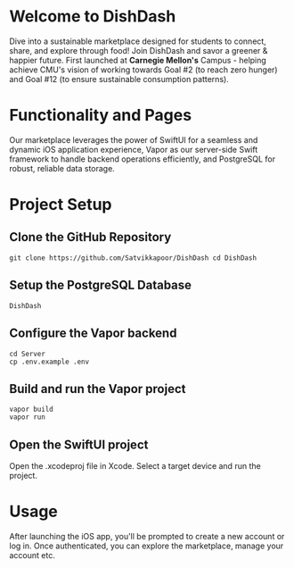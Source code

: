 # Welcome to DishDash
Dive into a sustainable marketplace designed for students to connect, share, and explore through food! Join DishDash and savor a greener & happier future.
First launched at **Carnegie Mellon's** Campus - helping achieve CMU's vision of working towards Goal #2 (to reach zero hunger) and Goal #12 (to ensure sustainable consumption patterns).

# Functionality and Pages
Our marketplace leverages the power of SwiftUI for a seamless and dynamic iOS application experience, Vapor as our server-side Swift framework to handle backend operations efficiently, and PostgreSQL for robust, reliable data storage.

# Project Setup

## Clone the GitHub Repository
```
git clone https://github.com/Satvikkapoor/DishDash cd DishDash
```

## Setup the PostgreSQL Database
```
DishDash
```

## Configure the Vapor backend
```
cd Server
cp .env.example .env
```

## Build and run the Vapor project
```
vapor build
vapor run
```

## Open the SwiftUI project
Open the .xcodeproj file in Xcode. Select a target device and run the project.

# Usage
After launching the iOS app, you'll be prompted to create a new account or log in. Once authenticated, you can explore the marketplace, manage your account etc.


